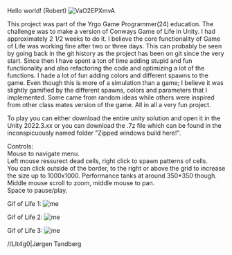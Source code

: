 Hello world! (Robert)
![VaO2EPXmvA](https://github.com/user-attachments/assets/8dd59c90-2d8c-4aa0-bbc5-0dd0624be9a8)

This project was part of the Yrgo Game Programmer(24) education. The challenge was to make a version of Conways Game of Life in Unity. I had approximately 2 1/2 weeks to do it. I believe the core functionality of Game of Life was working fine after two or three days. This can probably be seen by going back in the git history as the project has been on git since the very start. Since then I have spent a ton of time adding stupid and fun functionality and also refactoring the code and optimizing a lot of the functions. I hade a lot of fun adding colors and different spawns to the game. Even though this is more of a simulation than a game; I believe it was slightly gamified by the different spawns, colors and parameters that I implemented. Some came from random ideas while others were inspired from other class mates version of the game. All in all a very fun project.

To play you can either download the entire unity solution and open it in the Unity 2022.3.xx or you can download the .7z file which can be found in the inconspicuously named folder "Zipped windows build here!".

Controls:\
Mouse to navigate menu.\
Left mouse ressurect dead cells, right click to spawn patterns of cells.\
You can click outside of the border, to the right or above the grid to increase the size up to 1000x1000. Performance tanks at around 350*350 though.\
Middle mouse scroll to zoom, middle mouse to pan.\
Space to pause/play.

Gif of Life 1:
![me](https://github.com/LIt4g0/GoL/blob/main/Gif1.gif)

Gif of Life 2:
![me](https://github.com/LIt4g0/GoL/blob/main/Gif2.gif)

Gif of Life 3:
![me](https://github.com/LIt4g0/GoL/blob/main/Gif3.gif)

//LIt4g0|Jørgen Tandberg
